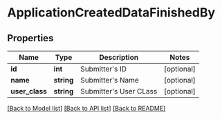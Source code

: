 # ApplicationCreatedDataFinishedBy

## Properties
Name | Type | Description | Notes
------------ | ------------- | ------------- | -------------
**id** | **int** | Submitter&#x27;s ID | [optional] 
**name** | **string** | Submitter&#x27;s Name | [optional] 
**user_class** | **string** | Submitter&#x27;s User CLass | [optional] 

[[Back to Model list]](../../README.md#documentation-for-models) [[Back to API list]](../../README.md#documentation-for-api-endpoints) [[Back to README]](../../README.md)

